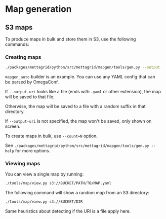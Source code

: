 # Map generation

## S3 maps

To produce maps in bulk and store them in S3, use the following commands:

### Creating maps

```bash
./packages/mettagrid/python/src/mettagrid/mapgen/tools/gen.py --output-uri=s3://BUCKET/DIR ./configs/env/mettagrid/map_builder/mapgen_auto.yaml
```

`mapgen_auto` builder is an example. You can use any YAML config that can be parsed by OmegaConf.

If `--output-uri` looks like a file (ends with `.yaml` or other extension), the map will be saved to that file.

Otherwise, the map will be saved to a file with a random suffix in that directory.

If `--output-uri` is not specified, the map won't be saved, only shown on screen.

To create maps in bulk, use `--count=N` option.

See `./packages/mettagrid/python/src/mettagrid/mapgen/tools/gen.py --help` for more options.

### Viewing maps

You can view a single map by running:

```bash
./tools/map/view.py s3://BUCKET/PATH/TO/MAP.yaml
```

The following command will show a random map from an S3 directory:

```bash
./tools/map/view.py s3://BUCKET/DIR
```

Same heuristics about detecting if the URI is a file apply here.
